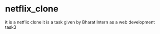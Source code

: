 # netflix_clone

it is a netflix clone 
it is a task given by Bharat Intern as a web development task3
